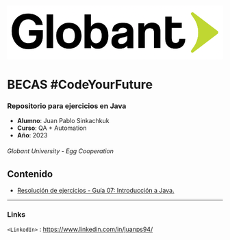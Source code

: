 ![Globant Logo](./img/globantLogo.png "Globant Logo")


# BECAS #CodeYourFuture

### Repositorio para ejercicios en Java

- **Alumno**: Juan Pablo Sinkachkuk
- **Curso**: QA + Automation
- **Año**: 2023

###### Globant University - Egg Cooperation

## Contenido

- [Resolución de ejercicios - Guía 07: Introducción a Java.](https://github.com/juan-ps/qaGlobantEgg/tree/main/07-introduccion-a-java)


------------

### Links

`<LinkedIn>` : <https://www.linkedin.com/in/juanps94/>

